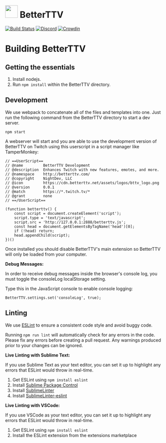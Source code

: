 # <img src="src/logos/assets/logos/logo.svg" height="40" style="margin-bottom: -1px;"> BetterTTV

[![Build Status](https://github.com/night/betterttv/actions/workflows/ci.yml/badge.svg)](https://github.com/night/betterttv/actions/workflows/ci.yml) [![Discord](https://img.shields.io/discord/229471495087194112?color=5865F2&label=discord)](https://discord.gg/nightdev) [![Crowdin](https://badges.crowdin.net/betterttv/localized.svg)](https://crowdin.com/project/betterttv)

# Building BetterTTV

## Getting the essentials

1. Install nodejs.
2. Run `npm install` within the BetterTTV directory.

## Development

We use webpack to concatenate all of the files and templates into one.
Just run the following command from the BetterTTV directory to start a dev server.

```
npm start
```

A webserver will start and you are able to use the development version of BetterTTV on Twitch using this userscript in a script manager like TamperMonkey:

```
// ==UserScript==
// @name         BetterTTV Development
// @description  Enhances Twitch with new features, emotes, and more.
// @namespace    http://betterttv.com/
// @copyright    NightDev, LLC
// @icon         https://cdn.betterttv.net/assets/logos/bttv_logo.png
// @version      0.0.1
// @match        https://*.twitch.tv/*
// @grant        none
// ==/UserScript==

(function betterttv() {
    const script = document.createElement('script');
    script.type = 'text/javascript';
    script.src = 'http://127.0.0.1:2888/betterttv.js';
    const head = document.getElementsByTagName('head')[0];
    if (!head) return;
    head.appendChild(script);
})()
```

Once installed you should disable BetterTTV's main extension so BetterTTV will only be loaded from your computer.

**Debug Messages:**

In order to receive debug messages inside the browser's console log, you must toggle the consoleLog localStorage setting.

Type this in the JavaScript console to enable console logging:

```
BetterTTV.settings.set('consoleLog', true);
```

## Linting

We use [ESLint](https://eslint.org/) to ensure a consistent code style and avoid buggy code.

Running `npm run lint` will automatically check for any errors in the code. Please fix any errors before creating a pull request. Any warnings produced prior to your changes can be ignored.

**Live Linting with Sublime Text:**

If you use Sublime Text as your text editor, you can set it up to highlight any errors that ESLint would throw in real-time.

1. Get ESLint using `npm install eslint`
2. Install [Sublime Package Control](https://packagecontrol.io/installation)
3. Install [SublimeLinter](https://www.sublimelinter.com/en/latest/installation.html#installing-via-pc)
4. Install [SublimeLinter-eslint](https://github.com/roadhump/SublimeLinter-eslint#linter-installation)

**Live Linting with VSCode:**

If you use VSCode as your text editor, you can set it up to highlight any errors that ESLint would throw in real-time.

1. Get ESLint using `npm install eslint`
2. Install the ESLint extension from the extensions marketplace

